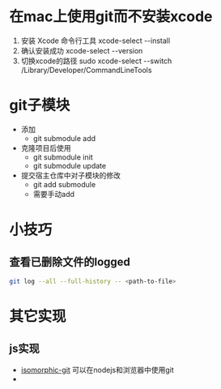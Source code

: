# 在mac上使用git而不安装xcode
1. 安装 Xcode 命令行工具 xcode-select --install
2. 确认安装成功 xcode-select --version
3. 切换xcode的路径 sudo xcode-select --switch /Library/Developer/CommandLineTools

# git子模块

- 添加
  - git submodule add
- 克隆项目后使用
  - git submodule init
  - git submodule update
- 提交宿主仓库中对子模块的修改
  - git add submodule
  - 需要手动add

# 小技巧

## 查看已删除文件的logged
```bash
git log --all --full-history -- <path-to-file>
```

# 其它实现

## js实现
- [isomorphic-git](https://isomorphic-git.org/) 可以在nodejs和浏览器中使用git 
- 